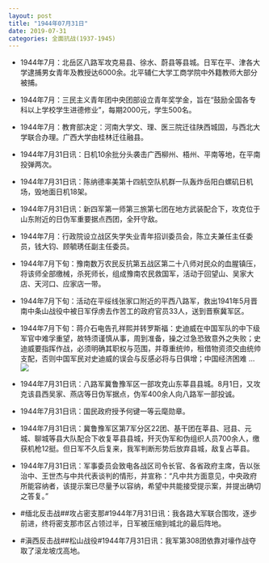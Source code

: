 ```yaml
---
layout: post
title: "1944年07月31日"
date: 2019-07-31
categories: 全面抗战(1937-1945)
---
```


<meta name="referrer" content="no-referrer" />

- 1944年7月：北岳区八路军攻克易县、徐水、蔚县等县城。日军在平、津各大学逮捕男女青年及教授达6000余。北平辅仁大学工商学院中外籍教师大部分被捕。 

- 1944年7月：三民主义青年团中央团部设立青年奖学金，旨在“鼓励全国各专科以上学校学生进德修业”，每期2000元，学生500名。 

- 1944年7月：教育部决定：河南大学文、理、医三院迁往陕西城固，与西北大学联合办理。广西大学由桂林迁往融县。 

- 1944年7月31日讯：日机10余批分头袭击广西柳州、梧州、平南等地，在平南投弹两次。 

- 1944年7月31日讯：陈纳德率美第十四航空队机群一队轰炸岳阳白螺矶日机场，毁地面日机18架。 

- 1944年7月31日讯：新四军第一师第三旅第七团在地方武装配合下，攻克位于山东附近的日伪军重要据点西团，全歼守敌。 

- 1944年7月：行政院设立战区失学失业青年招训委员会，陈立夫兼任主任委员，钱大钧、顾毓琇任副主任委员。 

- 1944年7月下旬：豫南数万农民反抗第五战区第二十八师对民众的血腥镇压，将该师全部缴械，杀死师长，组成豫南农民救国军，活动于回望山、吴家大店、天河口、应家店一带。 

- 1944年7月下旬：活动在平绥线张家口附近的平西八路军，救出1941年5月晋南中条山战役中被日军俘虏去作苦工的政府官员33人，送到晋察冀军区。 

- 1944年7月下旬：蒋介石电告孔祥熙并转罗斯福：史迪威在中国军队的中下级军官中难孚重望，故特须谨慎从事，周到准备，操之过急恐致意外之失败；史迪威要指挥作战，必须明确其职权与范围，并尊重统帅，租借物资须交由统帅支配，否则中国军民对史迪威的误会与反感必将与日俱增；中国经济困难 ... <br/><img src="https://wx1.sinaimg.cn/large/aca367d8ly1g5izg9emktj20c809zq2z.jpg" />

- 1944年7月31日讯：八路军冀鲁豫军区一部攻克山东莘县县城。8月1日，又攻克该县西吴家、燕店等日伪军据点，伪军400余人向八路军一部投诚。 

- 1944年7月31日讯：国民政府授予何键一等云麾勋章。 

- 1944年7月31日讯：冀鲁豫军区第7军分区22团、基干团在莘县、冠县、元城、聊城等县大队配合下收复莘县县城，歼灭伪军和伪组织人员700余人，缴获机枪12挺。但日军不久后复来，我军判断形势后放弃县城，敌复占莘县。 

- 1944年7月31日讯：军事委员会致电各战区司令长官、各省政府主席，告以张治中、王世杰与中共代表谈判的情形，并宣称：“凡中共方面意见，中央政府所能容纳者，该提示案已尽量予以容纳，希望中共能接受提示案，并提出确切之答复。” 

- #缅北反击战##攻占密支那#1944年7月31日讯：我各路大军联合围攻，逐步前进，终将密支那市区占领过半，日军被压缩到城北的最后阵地。 

- #滇西反击战##松山战役#1944年7月31日讯：我军第308团依靠对壕作战夺取了滚龙坡戊高地。 

